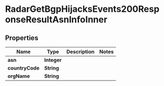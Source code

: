 

# RadarGetBgpHijacksEvents200ResponseResultAsnInfoInner


## Properties

| Name | Type | Description | Notes |
|------------ | ------------- | ------------- | -------------|
|**asn** | **Integer** |  |  |
|**countryCode** | **String** |  |  |
|**orgName** | **String** |  |  |




